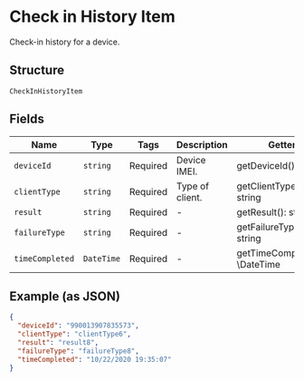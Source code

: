 
# Check in History Item

Check-in history for a device.

## Structure

`CheckInHistoryItem`

## Fields

| Name | Type | Tags | Description | Getter | Setter |
|  --- | --- | --- | --- | --- | --- |
| `deviceId` | `string` | Required | Device IMEI. | getDeviceId(): string | setDeviceId(string deviceId): void |
| `clientType` | `string` | Required | Type of client. | getClientType(): string | setClientType(string clientType): void |
| `result` | `string` | Required | - | getResult(): string | setResult(string result): void |
| `failureType` | `string` | Required | - | getFailureType(): string | setFailureType(string failureType): void |
| `timeCompleted` | `DateTime` | Required | - | getTimeCompleted(): \DateTime | setTimeCompleted(\DateTime timeCompleted): void |

## Example (as JSON)

```json
{
  "deviceId": "990013907835573",
  "clientType": "clientType6",
  "result": "result8",
  "failureType": "failureType8",
  "timeCompleted": "10/22/2020 19:35:07"
}
```

